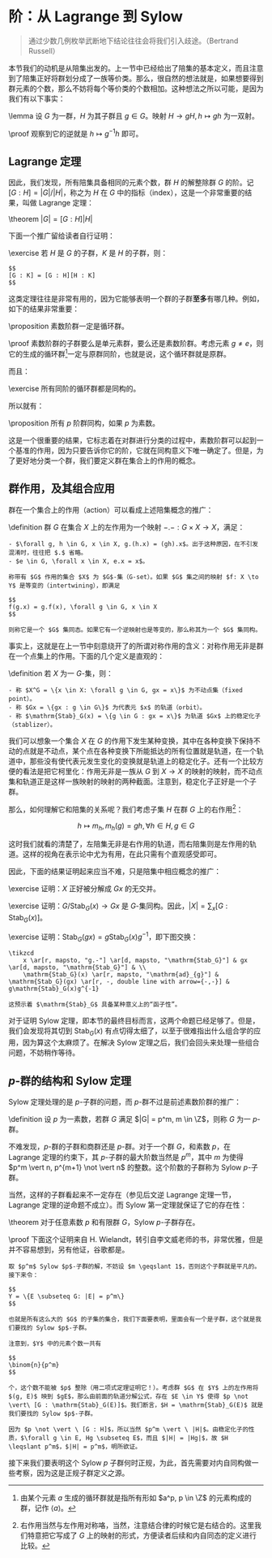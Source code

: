 # 阶：从 Lagrange 到 Sylow

> 通过少数几例枚举武断地下结论往往会将我们引入歧途。（Bertrand Russell）

本节我们的动机是从陪集出发的。上一节中已经给出了陪集的基本定义，而且注意到了陪集正好将群划分成了一族等价类。那么，很自然的想法就是，如果想要得到群元素的个数，那么不妨将每个等价类的个数相加。这种想法之所以可能，是因为我们有以下事实：

\lemma
    设 $G$ 为一群，$H$ 为其子群且 $g \in G$。映射 $H \to gH, h \mapsto gh$ 为一双射。

\proof
    观察到它的逆就是 $h \mapsto g^{-1}h$ 即可。

## Lagrange 定理

因此，我们发现，所有陪集具备相同的元素个数，群 $H$ 的解整除群 $G$ 的阶。记 $[G : H] = |G| / |H|$，称之为 $H$ 在 $G$ 中的指标（index），这是一个非常重要的结果，叫做 Lagrange 定理：

\theorem
    $|G| = [G : H] |H|$

下面一个推广留给读者自行证明：

\exercise
    若 $H$ 是 $G$ 的子群，$K$ 是 $H$ 的子群，则：

    $$
    [G : K] = [G : H][H : K]
    $$

这类定理往往是非常有用的，因为它能够表明一个群的子群**至多**有哪几种。例如，如下的结果非常重要：

\proposition
    素数阶群一定是循环群。

\proof
    素数阶群的子群要么是单元素群，要么还是素数阶群。考虑元素 $g \neq e$，则它的生成的循环群[^1]一定与原群同阶，也就是说，这个循环群就是原群。

[^1]: 由某个元素 $a$ 生成的循环群就是指所有形如 $a^p, p \in \Z$ 的元素构成的群，记作 $\langle a \rangle$。

而且：

\exercise
    所有同阶的循环群都是同构的。

所以就有：

\proposition
    所有 $p$ 阶群同构，如果 $p$ 为素数。

这是一个很重要的结果，它标志着在对群进行分类的过程中，素数阶群可以起到一个基准的作用，因为只要告诉你它的阶，它就在同构意义下唯一确定了。但是，为了更好地分类一个群，我们要定义群在集合上的作用的概念。

## 群作用，及其组合应用

群在一个集合上的作用（action）可以看成上述陪集概念的推广：

\definition
    群 $G$ 在集合 $X$ 上的左作用为一个映射 $-.-: G \times X \to X$，满足：

    - $\forall g, h \in G, x \in X, g.(h.x) = (gh).x$。出于这种原因，在不引发混淆时，往往把 $.$ 省略。
    - $e \in G, \forall x \in X, e.x = x$。

    称带有 $G$ 作用的集合 $X$ 为 $G$-集（G-set）。如果 $G$ 集之间的映射 $f: X \to Y$ 是等变的（intertwining），即满足

    $$
    f(g.x) = g.f(x), \forall g \in G, x \in X
    $$

    则称它是一个 $G$ 集同态。如果它有一个逆映射也是等变的，那么称其为一个 $G$ 集同构。

事实上，这就是在上一节中刻意绕开了的所谓对称作用的含义：对称作用无非是群在一个点集上的作用。下面的几个定义是直观的：

\definition
    若 $X$ 为一 $G$-集，则：

    - 称 $X^G = \{x \in X: \forall g \in G, gx = x\}$ 为不动点集（fixed point）。
    - 称 $Gx = \{gx : g \in G\}$ 为代表元 $x$ 的轨道（orbit）。
    - 称 $\mathrm{Stab}_G(x) = \{g \in G : gx = x\}$ 为轨道 $Gx$ 上的稳定化子（stablizer）。

我们可以想象一个集合 $X$ 在 $G$ 的作用下发生某种变换，其中在各种变换下保持不动的点就是不动点，某个点在各种变换下所能抵达的所有位置就是轨道，在一个轨道中，那些没有使代表元发生变化的变换就是轨道上的稳定化子。还有一个比较方便的看法是把它柯里化：作用无非是一族从 $G$ 到 $X \to X$ 的映射的映射，而不动点集和轨道正是这样一族映射的映射的两种截面。注意到，稳定化子正好是一个子群。

那么，如何理解它和陪集的关系呢？我们考虑子集 $H$ 在群 $G$ 上的右作用[^2]：

$$
h \mapsto m_h, m_h(g) = gh, \forall h \in H, g \in G
$$

[^2]: 右作用当然与左作用对称咯，当然，注意结合律的时候它是右结合的。这里我们特意把它写成了 $G$ 上的映射的形式，方便读者后续和内自同态的定义进行比较。

这时我们就看的清楚了，左陪集无非是右作用的轨道，而右陪集则是左作用的轨道。这样的视角在表示论中尤为有用，在此只需有个直观感受即可。

因此，下面的结果证明起来应当不难，只是陪集中相应概念的推广：

\exercise
    证明：$X$ 正好被分解成 $Gx$ 的无交并。

\exercise
    证明：$G / \mathrm{Stab}_G(x) \to Gx$ 是 $G$-集同构。因此，$|X| = \sum_x[G : \mathrm{Stab}_G(x)]$。

\exercise
    证明：$\mathrm{Stab}_G(gx) = g\mathrm{Stab}_G(x)g^{-1}$，即下图交换：

    \tikzcd
        x \ar[r, mapsto, "g.-"] \ar[d, mapsto, "\mathrm{Stab_G}"] & gx \ar[d, mapsto, "\mathrm{Stab_G}"] & \\
        \mathrm{Stab_G}(x) \ar[r, mapsto, "\mathrm{ad}_{g}"] & \mathrm{Stab_G}(gx) \ar[r, -, double line with arrow={-,-}] & g\mathrm{Stab}_G(x)g^{-1}

    这预示着 $\mathrm{Stab}_G$ 具备某种意义上的“函子性”。


对于证明 Sylow 定理，即本节的最终目标而言，这两个命题已经足够了。但是，我们会发现将其切到 $\mathrm{Stab}_G(x)$ 有点切得太细了，以至于很难指出什么组合学的应用，因为算这个太麻烦了。在解决 Sylow 定理之后，我们会回头来处理一些组合问题，不妨稍作等待。

## $p$-群的结构和 Sylow 定理

Sylow 定理处理的是 $p$-子群的问题，而 $p$-群不过是前述素数阶群的推广：

\definition
    设 $p$ 为一素数，若群 $G$ 满足 $|G| = p^m, m \in \Z$，则称 $G$ 为一 $p$-群。

不难发现，$p$-群的子群和商群还是 $p$-群。对于一个群 $G$，和素数 $p$，在 Lagrange 定理的约束下，其 $p$-子群的最大阶数当然是 $p^m$，其中 $m$ 为使得 $p^m \vert n, p^{m+1} \not \vert n$ 的整数。这个阶数的子群称为 Sylow $p$-子群。

当然，这样的子群看起来不一定存在（参见后文逆 Lagrange 定理一节，Lagrange 定理的逆命题不成立）。而 Sylow 第一定理就保证了它的存在性：

\theorem
    对于任意素数 $p$ 和有限群 $G$，Sylow $p$-子群存在。

\proof
    下面这个证明来自 H. Wielandt，转引自李文威老师的书，非常优雅，但是并不容易想到，另有他证，谷歌都是。

    取 $p^m$ Sylow $p$-子群的解，不妨设 $m \geqslant 1$，否则这个子群就是平凡的。接下来令：

    $$
    Y = \{E \subseteq G: |E| = p^m\}
    $$

    也就是所有这么大的 $G$ 的子集的集合，我们下面要表明，里面会有一个是子群，这个就是我们要找的 Sylow $p$-子群。

    注意到，$Y$ 中的元素个数一共有 
    
    $$
    \binom{n}{p^m}
    $$ 
    
    个，这个数不能被 $p$ 整除（用二项式定理证明它！）。考虑群 $G$ 在 $Y$ 上的左作用将 $(g, E)$ 映到 $gE$，那么由前面的轨道分解公式，存在 $E \in Y$ 使得 $p \not \vert\ [G : \mathrm{Stab}_G(E)]$。我们断言，$H = \mathrm{Stab}_G(E)$ 就是我们要找的 Sylow $p$-子群。

    因为 $p \not \vert \ [G : H]$，所以当然 $p^m \vert \ |H|$。由稳定化子的性质，$\forall g \in E, Hg \subseteq E$，而且 $|H| = |Hg|$，故 $H \leqslant p^m$，$|H| = p^m$，明所欲证。

接下来我们要表明这个 Sylow $p$ 子群何时正规，为此，首先需要对内自同构做一些考察，因为这是正规子群定义之源。

